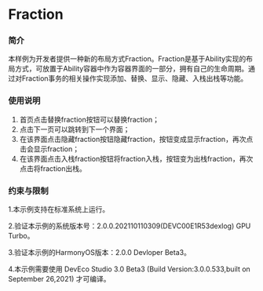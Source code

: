 # Fraction<a name="ZH-CN_TOPIC_0000001172202293"></a>

### 简介<a name="section103mcpsimp"></a>

本样例为开发者提供一种新的布局方式Fraction。Fraction是基于Ability实现的布局方式，可放置于Ability容器中作为容器界面的一部分，拥有自己的生命周期。通过对Fraction事务的相关操作实现添加、替换、显示、隐藏、入栈出栈等功能。

### 使用说明<a name="section105mcpsimp"></a>

1.  首页点击替换fraction按钮可以替换fraction；
2.  点击下一页可以跳转到下一个界面；
3.  在该界面点击隐藏fraction按钮隐藏fraction，按钮变成显示fraction，再次点击会显示fraction；
4.  在该界面点击入栈fraction按钮将fraction入栈，按钮变为出栈fraction，再次点击将fraction出栈。

### 约束与限制<a name="section111mcpsimp"></a>

1.本示例支持在标准系统上运行。

2.验证本示例的系统版本号：2.0.0.202110110309(DEVC00E1R53dexlog) GPU Turbo。

3.验证本示例的HarmonyOS版本：2.0.0 Devloper Beta3。

4.本示例需要使用 DevEco Studio 3.0 Beta3 (Build Version:3.0.0.533,built on September 26,2021) 才可编译。
